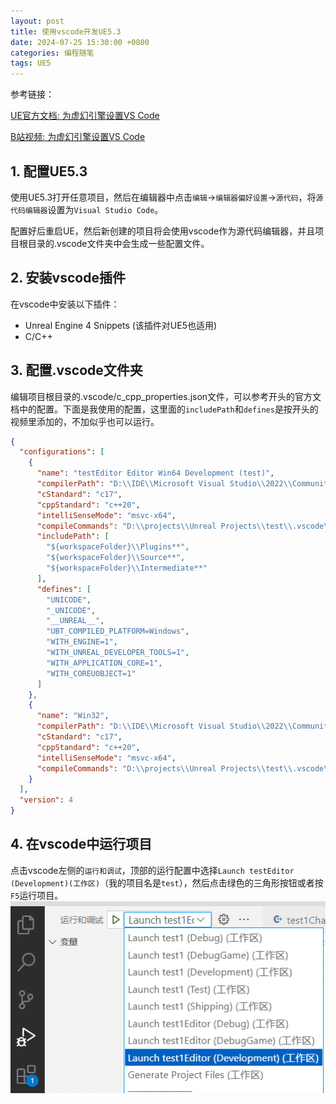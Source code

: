 ```yaml
---
layout: post
title: 使用vscode开发UE5.3
date: 2024-07-25 15:30:00 +0800
categories: 编程随笔
tags: UE5
---
```


参考链接：

[UE官方文档: 为虚幻引擎设置VS Code](https://dev.epicgames.com/documentation/zh-cn/unreal-engine/setting-up-visual-studio-code-for-unreal-engine)

[B站视频: 为虚幻引擎设置VS Code](https://www.bilibili.com/video/BV1PF4m1j72Z/?vd_source=29cb3c67cf132b55115fce33665977c7)

## 1. 配置UE5.3
使用UE5.3打开任意项目，然后在编辑器中点击`编辑`->`编辑器偏好设置`->`源代码`，将`源代码编辑器`设置为`Visual Studio Code`。

配置好后重启UE，然后新创建的项目将会使用vscode作为源代码编辑器，并且项目根目录的.vscode文件夹中会生成一些配置文件。

## 2. 安装vscode插件
在vscode中安装以下插件：
- Unreal Engine 4 Snippets (该插件对UE5也适用)
- C/C++

## 3. 配置.vscode文件夹
编辑项目根目录的.vscode/c_cpp_properties.json文件，可以参考开头的官方文档中的配置。下面是我使用的配置，这里面的`includePath`和`defines`是按开头的视频里添加的，不加似乎也可以运行。
```json
{
  "configurations": [
    {
      "name": "testEditor Editor Win64 Development (test)",
      "compilerPath": "D:\\IDE\\Microsoft Visual Studio\\2022\\Community\\VC\\Tools\\MSVC\\14.35.32215\\bin\\Hostx64\\x64\\cl.exe",
      "cStandard": "c17",
      "cppStandard": "c++20",
      "intelliSenseMode": "msvc-x64",
      "compileCommands": "D:\\projects\\Unreal Projects\\test\\.vscode\\compileCommands_test.json",
      "includePath": [
        "${workspaceFolder}\\Plugins**",
        "${workspaceFolder}\\Source**",
        "${workspaceFolder}\\Intermediate**"
      ],
      "defines": [
        "UNICODE",
        "_UNICODE",
        "__UNREAL__",
        "UBT_COMPILED_PLATFORM=Windows",
        "WITH_ENGINE=1",
        "WITH_UNREAL_DEVELOPER_TOOLS=1",
        "WITH_APPLICATION_CORE=1",
        "WITH_COREUOBJECT=1"
      ]
    },
    {
      "name": "Win32",
      "compilerPath": "D:\\IDE\\Microsoft Visual Studio\\2022\\Community\\VC\\Tools\\MSVC\\14.35.32215\\bin\\Hostx64\\x64\\cl.exe",
      "cStandard": "c17",
      "cppStandard": "c++20",
      "intelliSenseMode": "msvc-x64",
      "compileCommands": "D:\\projects\\Unreal Projects\\test\\.vscode\\compileCommands_Default.json"
    }
  ],
  "version": 4
}
```

## 4. 在vscode中运行项目
点击vscode左侧的`运行和调试`，顶部的运行配置中选择`Launch testEditor (Development)(工作区)`（我的项目名是`test`），然后点击绿色的三角形按钮或者按`F5`运行项目。
![image](/post_assets/images/2024/07/25-run-ue-in-vscode.png)

